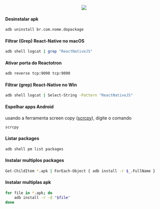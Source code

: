 <div align="center">

![](https://www.gstatic.com/devrel-devsite/prod/v937c5f592532c0ad2ebbf299686fcceed4f5934a648172aa45e00618ae0982d7/android/images/dynamic-content-card-default.png)

</div>

#### Desinstalar apk

```sh
adb uninstall br.com.nome.dopackage
```

#### Filtrar (Grep) React-Native no macOS

```sh
adb shell logcat | grep "ReactNativeJS"
```

#### Ativar porta do Reactotron

```bash
adb reverse tcp:9090 tcp:9090
```

#### Filtrar (grep) React-Native no Win

```sh
adb shell logcat | Select-String -Pattern "ReactNativeJS"
```

#### Espelhar apps Android
usando a ferramenta screen copy 
([scrcpy](https://github.com/Genymobile/scrcpy)), digite o comando

```sh
scrcpy
```

#### Listar packages

```bash
adb shell pm list packages
```

#### Instalar multiplos packages

```bash
Get-ChildItem *.apk | ForEach-Object { adb install -r $_.FullName }
```

#### Instalar multiplas apk 

```sh
for file in *.apk; do
    adb install -r -d "$file"
done
```
